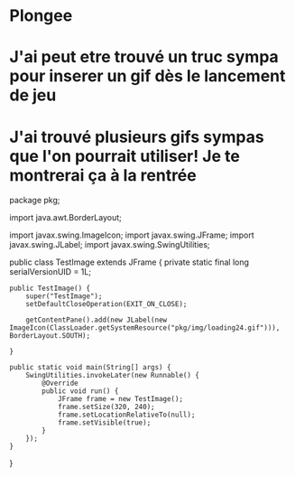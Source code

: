 # Plongee
# J'ai peut etre trouvé un truc sympa pour inserer un gif dès le lancement de jeu
# J'ai trouvé plusieurs gifs sympas que l'on pourrait utiliser! Je te montrerai ça à la rentrée 

package pkg;
 
import java.awt.BorderLayout;
 
import javax.swing.ImageIcon;
import javax.swing.JFrame;
import javax.swing.JLabel;
import javax.swing.SwingUtilities;
 
public class TestImage extends JFrame {
	private static final long serialVersionUID = 1L;
 
	public TestImage() {
		super("TestImage");
		setDefaultCloseOperation(EXIT_ON_CLOSE);
 
		getContentPane().add(new JLabel(new ImageIcon(ClassLoader.getSystemResource("pkg/img/loading24.gif"))), BorderLayout.SOUTH);
 
	}
 
	public static void main(String[] args) {
		SwingUtilities.invokeLater(new Runnable() {
			@Override
			public void run() {
				JFrame frame = new TestImage();
				frame.setSize(320, 240);
				frame.setLocationRelativeTo(null);
				frame.setVisible(true);
			}
		});
	}
}
